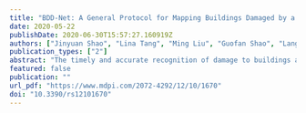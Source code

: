 ```yaml
---
title: "BDD-Net: A General Protocol for Mapping Buildings Damaged by a Wide Range of Disasters Based on Satellite Imagery"
date: 2020-05-22
publishDate: 2020-06-30T15:57:27.160919Z
authors: ["Jinyuan Shao", "Lina Tang", "Ming Liu", "Guofan Shao", "Lang Sun", "Quanyi Qiu"]
publication_types: ["2"]
abstract: "The timely and accurate recognition of damage to buildings after destructive disasters is one of the most important post-event responses. Due to the complex and dangerous situations in affected areas, field surveys of post-disaster conditions are not always feasible. The use of satellite imagery for disaster assessment can overcome this problem. However, the textural and contextual features of post-event satellite images vary with disaster types, which makes it difficult to use models that have been developed for a specific disaster type to detect damaged buildings following other types of disasters. Therefore, it is hard to use a single model to effectively and automatically recognize post-disaster building damage for a broad range of disaster types. Therefore, in this paper, we introduce a building damage detection network (BDD-Net) composed of a novel end-to-end remote sensing pixel-classification deep convolutional neural network. BDD-Net was developed to automatically classify every pixel of a post-disaster image into one of non-damaged building, damaged building, or background classes. Pre- and post-disaster images were provided as input for the network to increase semantic information, and a hybrid loss function that combines dice loss and focal loss was used to optimize the network. Publicly available data were utilized to train and test the model, which makes the presented method readily repeatable and comparable. The protocol was tested on images for five disaster types, namely flood, earthquake, volcanic eruption, hurricane, and wildfire. The results show that the proposed method is consistently effective for recognizing buildings damaged by different disasters and in different areas."
featured: false
publication: ""
url_pdf: "https://www.mdpi.com/2072-4292/12/10/1670"
doi: "10.3390/rs12101670"
---
```


